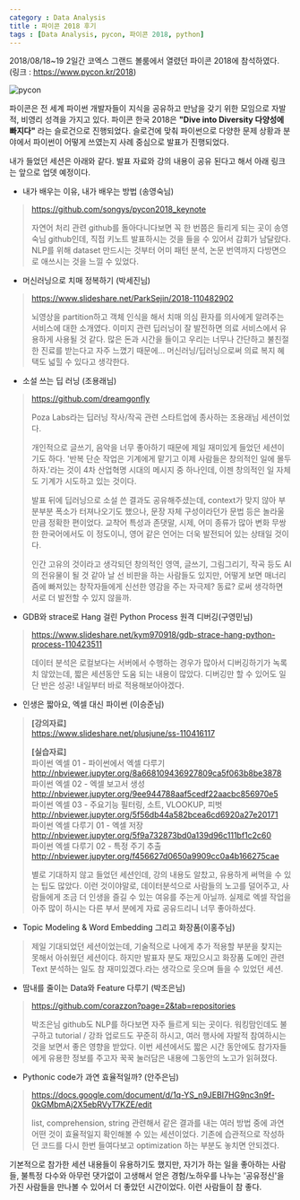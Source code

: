 ```yaml
---
category : Data Analysis  
title : 파이콘 2018 후기  
tags : [Data Analysis, pycon, 파이콘 2018, python]
---  
```


2018/08/18~19 2일간 코엑스 그랜드 볼룸에서 열렸던 파이콘 2018에 참석하였다.  
(링크 : https://www.pycon.kr/2018)  

![pycon](https://www.dropbox.com/s/z9t5bci8kg90f22/pt2018_08_20_12_25_27.jpg?raw=1)  

파이콘은 전 세계 파이썬 개발자들이 지식을 공유하고 만남을 갖기 위한 모임으로 자발적, 비영리 성격을 가지고 있다. 파이콘 한국 2018은  **"Dive into Diversity 다양성에 빠지다"** 라는 슬로건으로 진행되었다. 슬로건에 맞춰 파이썬으로 다양한 문제 상황과 분야에서 파이썬이 어떻게 쓰였는지 사례 중심으로 발표가 진행되었다.    

내가 들었던 세션은 아래와 같다. 발표 자료와 강의 내용이 공유 된다고 해서 아래 링크는 앞으로 업뎃 예정이다.      

- 내가 배우는 이유, 내가 배우는 방법 (송영숙님)
> https://github.com/songys/pycon2018_keynote  
> 
> 자연어 처리 관련 github를 돌아다니다보면 꼭 한 번쯤은 들리게 되는 곳이 송영숙님 github인데, 직접 키노트 발표하시는 것을 들을 수 있어서 감회가 남달랐다. NLP를 위해 dataset 만드시는 것부터 어미 패턴 분석, 논문 번역까지 다방면으로 애쓰시는 것을 느낄 수 있었다.  

- 머신러닝으로 치매 정복하기 (박세진님)
> https://www.slideshare.net/ParkSejin/2018-110482902  
>  
> 뇌영상을 partition하고 객체 인식을 해서 치매 의심 환자를 의사에게 알려주는 서비스에 대한 소개였다. 이미지 관련 딥러닝이 잘 발전하면 의료 서비스에서 유용하게 사용될 것 같다. 많은 돈과 시간을 들이고 우리는 너무나 간단하고 불친절한 진료를 받는다고 자주 느꼈기 때문에... 머신러닝/딥러닝으로써 의료 복지 혜택도 넓힐 수 있다고 생각한다.    

- 소설 쓰는 딥 러닝 (조용래님)
> https://github.com/dreamgonfly  
> 
> Poza Labs라는 딥러닝 작사/작곡 관련 스타트업에 종사하는 조용래님 세션이었다. 
> 
> 개인적으로 글쓰기, 음악을 너무 좋아하기 때문에 제일 재미있게 들었던 세션이기도 하다. '반복 단순 작업은 기계에게 맡기고 이제 사람들은 창의적인 일에 몰두하자.'라는 것이 4차 산업혁명 시대의 메시지 중 하나인데, 이젠 창의적인 일 자체도 기계가 시도하고 있는 것이다.
> 
> 발표 뒤에 딥러닝으로 소설 쓴 결과도 공유해주셨는데, context가 맞지 않아 부분부분 폭소가 터져나오기도 했으나, 문장 자체 구성이라던가 문법 등은 놀라울만큼 정확한 편이었다. 교착어 특성과 존댓말, 시제, 어미 종류가 많아 변화 무쌍한 한국어에서도 이 정도이니, 영어 같은 언어는 더욱 발전되어 있는 상태일 것이다. 
> 
> 인간 고유의 것이라고 생각되던 창의적인 영역, 글쓰기, 그림그리기, 작곡 등도 AI의 전유물이 될 것 같아 날 선 비판을 하는 사람들도 있지만, 어떻게 보면 매너리즘에 빠져있는 창작자들에게 신선한 영감을 주는 자극제? 동료? 로써 생각하면 서로 더 발전할 수 있지 않을까.   

- GDB와 strace로 Hang 걸린 Python Process 원격 디버깅(구영민님)
> https://www.slideshare.net/kym970918/gdb-strace-hang-python-process-110423511  
> 
> 데이터 분석은 로컬보다는 서버에서 수행하는 경우가 많아서 디버깅하기가 녹록치 않았는데, 짧은 세션동안 도움 되는 내용이 많았다. 디버깅만 할 수 있어도 일단 반은 성공! 내일부터 바로 적용해보아야겠다.  

- 인생은 짧아요, 엑셀 대신 파이썬 (이승준님)
> **[강의자료]**  
> https://www.slideshare.net/plusjune/ss-110416117  
> 
> **[실습자료]**  
> 파이썬 엑셀 01 - 파이썬에서 엑셀 다루기 
> http://nbviewer.jupyter.org/8a668109436927809ca5f063b8be3878  
> 파이썬 엑셀 02 - 엑셀 보고서 생성 
> http://nbviewer.jupyter.org/9ee944788aaf5cedf22aacbc856970e5  
> 파이썬 엑셀 03 - 주요기능 필터링, 소트, VLOOKUP, 피벗 
> http://nbviewer.jupyter.org/5f56db44a582bcea6cd6920a27e20171  
> 파이썬 엑셀 다루기 01 - 엑셀 저장
> http://nbviewer.jupyter.org/5f9a732873bd0a139d96c111bf1c2c60  
> 파이썬 엑셀 다루기 02 - 특정 주기 추출
> http://nbviewer.jupyter.org/f456627d0650a9909cc0a4b166275cae  
> 
> 별로 기대하지 않고 들었던 세션인데, 강의 내용도 알찼고, 유용하게 써먹을 수 있는 팁도 많았다. 이런 것이야말로, 데이터분석으로 사람들의 노고를 덜어주고, 사람들에게 조금 더 인생을 즐길 수 있는 여유를 주는게 아닐까. 실제로 엑셀 작업을 아주 많이 하시는 다른 부서 분에게 자료 공유드리니 너무 좋아하셨다.  

- Topic Modeling & Word Embedding 그리고 화장품(이홍주님)
> 제일 기대되었던 세션이었는데, 기술적으로 나에게 추가 적용할 부분을 찾지는 못해서 아쉬웠던 세션이다. 하지만 발표자 분도 재밌으시고 화장품 도메인 관련 Text 분석하는 일도 참 재미있겠다.라는 생각으로 웃으며 들을 수 있었던 세션.

- 땀내를 줄이는 Data와 Feature 다루기 (박조은님)
> https://github.com/corazzon?page=2&tab=repositories   
> 
> 박조은님 github도 NLP를 하다보면 자주 들르게 되는 곳이다. 워킹맘인데도 불구하고 tutorial / 강좌 업로드도 꾸준히 하시고, 여러 행사에 자발적 참여하시는 것을 보면서 좋은 영향을 받았다. 이번 세션에서도 짧은 시간 동안에도 참가자들에게 유용한 정보를 주고자 꾹꾹 눌러담은 내용에 그동안의 노고가 읽혀졌다.  

- Pythonic code가 과연 효율적일까? (안주은님)
> https://docs.google.com/document/d/1q-YS_n9JEBI7HG9nc3n9f-0kGMbmAj2X5ebRVyT7KZE/edit  
> 
> list, comprehension, string 관련해서 같은 결과를 내는 여러 방법 중에 과연 어떤 것이 효율적일지 확인해볼 수 있는 세션이었다. 기존에 습관적으로 작성하던 코드를 다시 한번 들여다보고 optimization 하는 부분도 놓치면 안되겠다.

기본적으로 참가한 세션 내용들이 유용하기도 했지만, 자기가 하는 일을 좋아하는 사람들, 불특정 다수와 아무런 댓가없이 고생해서 얻은 경험/노하우를 나누는 '공유정신'을 가진 사람들을 만나볼 수 있어서 더 좋았던 시간이었다. 이런 사람들이 참 좋다. 



